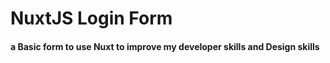 # NuxtJS Login Form

#### a Basic form to use Nuxt to improve my developer skills and Design skills
